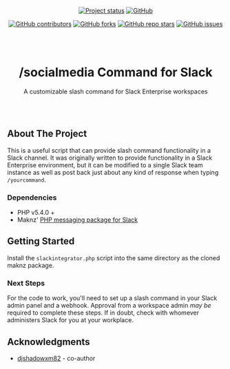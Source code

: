 <div id="top"></div>
<div align="center">

<a href="#"><img alt="Project status" src="https://img.shields.io/badge/Status-Active-blue?style=for-the-badge"></a>
<a href="https://github.com/Falc0n2k/socialmedia-slack-command/blob/main/LICENSE.txt"><img alt="GitHub" src="https://img.shields.io/github/license/falc0n2k/socialmedia-slack-command?style=for-the-badge"></a>

<a href="https://github.com/Falc0n2k/socialmedia-slack-command/graphs/contributors"><img alt="GitHub contributors" src="https://img.shields.io/github/contributors/falc0n2k/socialmedia-slack-command?style=for-the-badge"></a>
<a href="https://github.com/Falc0n2k/socialmedia-slack-command/network/members"><img alt="GitHub forks" src="https://img.shields.io/github/forks/falc0n2k/socialmedia-slack-command?style=for-the-badge"></a>
<a href="#"><img alt="GitHub repo stars" src="https://img.shields.io/github/stars/falc0n2k/socialmedia-slack-command?style=for-the-badge"></a>
<a href="https://github.com/Falc0n2k/socialmedia-slack-command/issues"><img alt="GitHub issues" src="https://img.shields.io/github/issues-raw/falc0n2k/socialmedia-slack-command?style=for-the-badge"></a>
</div>

<br/>
<br/>

<h1 align="center">/socialmedia Command for Slack</h1>
<p align="center">A customizable slash command for Slack Enterprise workspaces</p>
</div>

<br/>
<br/>

<!-- ABOUT THE PROJECT -->
## About The Project

This is a useful script that can provide slash command functionality in a Slack channel. It was originally written to provide functionality in a Slack Enterprise environment, but it can be modified to a single Slack team instance as well as post back just about any kind of response when typing `/yourcommand`.

### Dependencies

* PHP v5.4.0 + 
* Maknz' [PHP messaging package for Slack](https://packagist.org/packages/maknz/slack)


<!-- GETTING STARTED -->
## Getting Started

Install the `slackintegrator.php` script into the same directory as the cloned maknz package.

### Next Steps

For the code to work, you'll need to set up a slash command in your Slack admin panel and a webhook. Approval from a workspace admin _may be_ required to complete these steps. If in doubt, check with whomever administers Slack for you at your workplace.

<!-- ACKNOWLEDGMENTS -->
## Acknowledgments

* [djshadowxm82](https://github.com/djshadowxm82) - co-author

